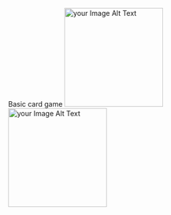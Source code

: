 Basic card game
<img src = "https://github.com/Muhammetsaman/War-Card-Game/assets/134100718/4a6d5e41-dd95-4c75-84ee-7cd4fbbe2aec" alt="your Image Alt Text" width="200"/>
<img src = "https://github.com/Muhammetsaman/War-Card-Game/assets/134100718/e1f2dd4b-9104-4db8-9e01-60f376978f81" alt="your Image Alt Text" width="200"/>

